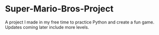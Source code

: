 # Super-Mario-Bros-Project
A project I made in my free time to practice Python and create a fun game. Updates coming later include more levels.
